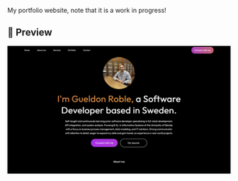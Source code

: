 My portfolio website, note that it is a work in progress!

## 🌟 Preview

![Portfolio Screenshot](src/assets/screenshot.png)
